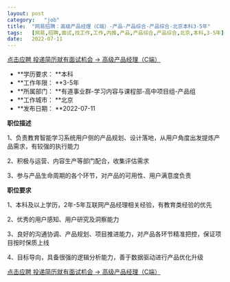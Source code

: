 ```yaml
---
layout:	post
category:	"job"
title:	"网易招聘：高级产品经理（C端）-产品-产品综合-产品综合-北京本科3-5年"
tags:	[网易,招聘,面试,找工作,工作,内推,产品,产品综合,产品综合,北京,本科,3-5年]
date:	2022-07-11
---
```


[点击应聘 投递简历就有面试机会 ->  高级产品经理（C端）](http://mobile.bole.netease.com/bole/boleDetail?id=37254&employeeId=346f03c3cda5f04c&key=all)



- **学历要求： **本科
- **工作年限： **3-5年
- **所属部门： **有道事业群-学习内容与课程部-高中项目组-产品组
- **工作城市： **北京
- **发布日期： **2022-07-11



**职位描述**

1、负责教育智能学习系统用户侧的产品规划、设计落地，从用户角度出发提炼产品需求，有较强的执行能力

2、积极与运营、内容生产等部门配合，收集评估需求

3、参与产品生命周期的各个环节，对产品的可用性、用户满意度负责



**职位要求**

1、本科及以上学历，2年-5年互联网产品经理相关经验，有教育类经验的优先

2、优秀的用户感知、用户研究及洞察能力

3、良好的沟通协调、产品规划、项目推进能力，对产品各环节精准把控，保证项目按时保质上线

4、目标导向，具备很强的逻辑分析能力，善于数据驱动进行产品优化升级



[点击应聘 投递简历就有面试机会 ->  高级产品经理（C端）](http://mobile.bole.netease.com/bole/boleDetail?id=37254&employeeId=346f03c3cda5f04c&key=all)